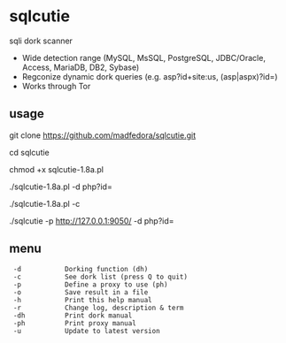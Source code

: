 # sqlcutie
sqli dork scanner
* Wide detection range (MySQL, MsSQL, PostgreSQL, JDBC/Oracle, Access, MariaDB, DB2, Sybase)
* Regconize dynamic dork queries (e.g. asp?id+site:us, (asp|aspx)?id=)
* Works through Tor

## usage

git clone https://github.com/madfedora/sqlcutie.git

cd sqlcutie

chmod +x sqlcutie-1.8a.pl

./sqlcutie-1.8a.pl -d php?id=

./sqlcutie-1.8a.pl -c

./sqlcutie -p http://127.0.0.1:9050/ -d php?id=

## menu

     -d           Dorking function (dh)
     -c           See dork list (press Q to quit)
     -p           Define a proxy to use (ph)
     -o           Save result in a file
     -h           Print this help manual
     -r           Change log, description & term
     -dh          Print dork manual
     -ph          Print proxy manual
     -u           Update to latest version

